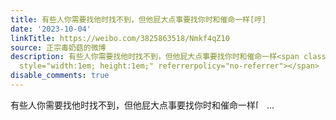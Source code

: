 ```yaml
---
title: 有些人你需要找他时找不到，但他屁大点事要找你时和催命一样[哼]
date: '2023-10-04'
linkTitle: https://weibo.com/3825863518/Nmkf4qZ10
source: 正宗毒奶菇的微博
description: 有些人你需要找他时找不到，但他屁大点事要找你时和催命一样<span class="url-icon"><img alt="[哼]" src="https://h5.sinaimg.cn/m/emoticon/icon/default/d_heng-3032fd08c2.png"
  style="width:1em; height:1em;" referrerpolicy="no-referrer"></span>  ...
disable_comments: true
---
```

有些人你需要找他时找不到，但他屁大点事要找你时和催命一样<span class="url-icon"><img alt="[哼]" src="https://h5.sinaimg.cn/m/emoticon/icon/default/d_heng-3032fd08c2.png" style="width:1em; height:1em;" referrerpolicy="no-referrer"></span>  ...